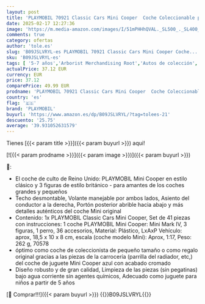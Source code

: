 ```yaml
---
layout: post
title: 'PLAYMOBIL 70921 Classic Cars Mini Cooper  Coche Coleccionable para Adultos y Coche de Juguete para niños  A Partir de 5 a 99 años  Multicolor'
date: 2025-02-17 12:27:36
image: 'https://m.media-amazon.com/images/I/51mPHHhQVAL._SL500_._SL400_.jpg'
comments: true
category: ofertas
author: 'tole.es'
slug: 'B09JSLVRYL-es PLAYMOBIL 70921 Classic Cars Mini Cooper Coche...'
sku: 'B09JSLVRYL-es'
tags: [ '5-7 años','Arborist Merchandising Root','Autos de colección','Coches y coches de carreras de juguete para niños','Juegos, juguetes y coleccionables para niños grandes','Juguetes','Juguetes y juegos','Los favoritos de nuestros clientes: Juguetes y juegos','Self Service','Special Features Stores','Vehículos de juguete para niños','b6d17eda-2c26-45ed-a098-453a9f96e839_0','b6d17eda-2c26-45ed-a098-453a9f96e839_2301','b6d17eda-2c26-45ed-a098-453a9f96e839_3601','b6d17eda-2c26-45ed-a098-453a9f96e839_7701','playmobil','🇪🇸', ]
actualPrice: 37.12 EUR
currency: EUR
price: 37.12
comparePrice: 49.99 EUR
prodname: 'PLAYMOBIL 70921 Classic Cars Mini Cooper  Coche Coleccionable para Adultos y Coche de Juguete para niños  A Partir de 5 a 99 años  Multicolor'
country: 'es'
flag: '🇪🇸'
brand: 'PLAYMOBIL'
buyurl: 'https://www.amazon.es/dp/B09JSLVRYL/?tag=tolees-21'
descuento: '25.75'
average: '39.931052631579'
---
```


Tienes [{{< param title >}}]({{< param buyurl >}}) aqui!

[![{{< param prodname >}}]({{< param image >}})]({{< param buyurl >}})

🔎:

- El coche de culto de Reino Unido: PLAYMOBIL Mini Cooper en estilo clásico y 3 figuras de estilo británico - para amantes de los coches grandes y pequeños
- Techo desmontable, Volante manejable por ambos lados, Asiento del conductor a la derecha, Portón posterior abrible hacia abajo y más detalles auténticos del coche Mini original
- Contenido: 1x PLAYMOBIL Classic Cars Mini Cooper, Set de 41 piezas con instrucciones: 1 coche PLAYMOBIL Mini Cooper: Mini Mark IV, 3 figuras, 1 perro, 36 accesorios, Material: Plástico, LxAxP Vehículo: aprox, 18,5 x 10 x 8 cm, escala (coche modelo Mini): Aprox, 1:17, Peso: 262 g, 70578
- óptimo como coche de coleccionista de pequeño tamaño o como regalo original gracias a las piezas de la carrocería (parrilla del radiador, etc,) del coche de juguete Mini Cooper azul con acabado cromado
- Diseño robusto y de gran calidad, Limpieza de las piezas (sin pegatinas) bajo agua corriente sin agentes químicos, Adecuado como juguete para niños a partir de 5 años

[🛒 Comprar!!!]({{< param buyurl >}})
{{<world>}}B09JSLVRYL{{</world>}}
